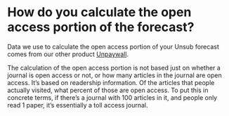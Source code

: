 # How do you calculate the open access portion of the forecast?

Data we use to calculate the open access portion of your Unsub forecast comes from our other product [Unpaywall](https://unpaywall.org/).&#x20;

The calculation of the open access portion is not based just on whether a journal is open access or not, or how many articles in the journal are open access. It’s based on readership information. Of the articles that people actually visited, what percent of those are open access. To put this in concrete terms, if there’s a journal with 100 articles in it, and people only read 1 paper, it’s essentially a toll access journal.&#x20;
